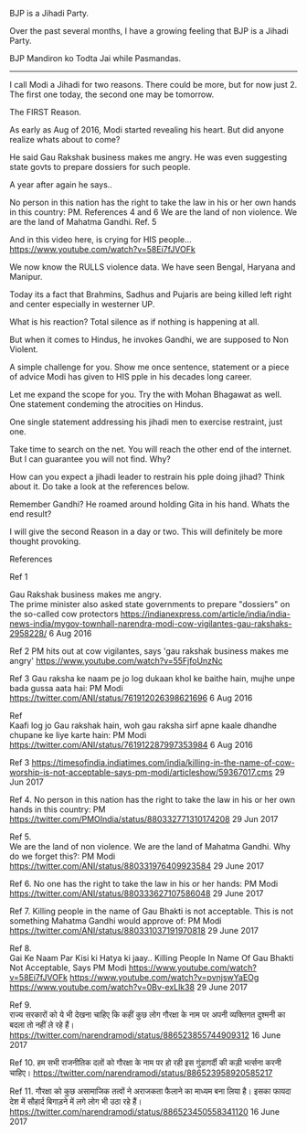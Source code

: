 BJP is a Jihadi Party.

Over the past several months, I have a growing feeling that BJP is a Jihadi Party.

BJP Mandiron ko Todta Jai while Pasmandas. 




---------------------------------


I call Modi a Jihadi for two reasons. There could be more, but for now just 2. The first one today, the second one may be tomorrow. 

The FIRST Reason. 

As early as Aug of 2016, Modi started revealing his heart. But did anyone realize whats about to come? 

He said Gau Rakshak business makes me angry. He was even suggesting state govts to prepare dossiers for such people.  

A year after again he says.. 

No person in this nation has the right to take the law in his or her own hands in this country: PM. References 4 and 6 
We are the land of non violence. We are the land of Mahatma Gandhi. Ref. 5

And in this video here, is crying for HIS people... 
https://www.youtube.com/watch?v=58Ei7fJVOFk  

We now know the RULLS violence data. We have seen Bengal, Haryana and Manipur.
  
Today its a fact that Brahmins, Sadhus and Pujaris are being killed left right and center especially in westerner UP. 

What is his reaction? Total silence as if nothing is happening at all. 

But when it comes to Hindus, he invokes Gandhi, we are supposed to Non Violent.  

A simple challenge for you. Show me once sentence, statement or a piece of advice Modi has given to HIS pple in his decades long career.

Let me expand the scope for you. Try the with Mohan Bhagawat as well. One statement condeming the atrocities on Hindus.

One single statement addressing his jihadi men to exercise restraint, just one.

Take time to search on the net. You will reach the other end of the internet. But I can guarantee you will not find. Why?

How can you expect a jihadi leader to restrain his pple doing jihad? Think about it. Do take a look at the references below.

Remember Gandhi? He roamed around holding Gita in his hand. Whats the end result?

I will give the second Reason in a day or two. This will definitely be more thought provoking.

References 

Ref 1 

Gau Rakshak business makes me angry.  
The prime minister also asked state governments to prepare "dossiers" on the so-called cow protectors 
https://indianexpress.com/article/india/india-news-india/mygov-townhall-narendra-modi-cow-vigilantes-gau-rakshaks-2958228/ 
6 Aug 2016 

Ref 2 
PM hits out at cow vigilantes, says 'gau rakshak business makes me angry' 
https://www.youtube.com/watch?v=55FjfoUnzNc 

Ref 3 
Gau raksha ke naam pe jo log dukaan khol ke baithe hain, mujhe unpe bada gussa aata hai: PM Modi 
https://twitter.com/ANI/status/761912026398621696 
6 Aug 2016 

Ref  
Kaafi log jo Gau rakshak hain, woh gau raksha sirf apne kaale dhandhe chupane ke liye karte hain: PM Modi 
https://twitter.com/ANI/status/761912287997353984 
6 Aug 2016 

Ref 3 
https://timesofindia.indiatimes.com/india/killing-in-the-name-of-cow-worship-is-not-acceptable-says-pm-modi/articleshow/59367017.cms 
29 Jun 2017 

Ref 4. 
No person in this nation has the right to take the law in his or her own hands in this country: PM 
https://twitter.com/PMOIndia/status/880332771310174208 
29 Jun 2017 

Ref 5.  
We are the land of non violence. We are the land of Mahatma Gandhi. Why do we forget this?: PM Modi 
https://twitter.com/ANI/status/880331976409923584 
29 June 2017 


Ref 6. 
No one has the right to take the law in his or her hands: PM Modi 
https://twitter.com/ANI/status/880333627107586048 
29 June 2017 
 
Ref 7. 
Killing people in the name of Gau Bhakti is not acceptable. This is not something Mahatma Gandhi would approve of: PM Modi 
https://twitter.com/ANI/status/880331037191970818 
29 June 2017 

Ref 8.  
Gai Ke Naam Par Kisi ki Hatya ki jaay.. 
Killing People In Name Of Gau Bhakti Not Acceptable, Says PM Modi 
https://www.youtube.com/watch?v=58Ei7fJVOFk 
https://www.youtube.com/watch?v=pvnjswYaEOg 
https://www.youtube.com/watch?v=0Bv-exLlk38 
29 June 2017 

Ref 9.  
राज्य सरकारों को ये भी देखना चाहिए कि कहीं कुछ लोग गौरक्षा के नाम पर अपनी व्यक्तिगत दुश्मनी का बदला तो नहीं ले रहे हैं। 
https://twitter.com/narendramodi/status/886523855744909312 
16 June 2017 

Ref 10. 
हम सभी राजनीतिक दलों को गौरक्षा के नाम पर हो रही इस गुंडागर्दी की कड़ी भर्त्सना करनी चाहिए। 
https://twitter.com/narendramodi/status/886523958920585217 

Ref 11. 
गौरक्षा को कुछ असामाजिक तत्वों ने अराजकता फैलाने का माध्यम बना लिया है। इसका फायदा देश में सौहार्द बिगाड़ने में लगे लोग भी उठा रहे हैं। 
https://twitter.com/narendramodi/status/886523450558341120 
16 June 2017 

  

  

 

 